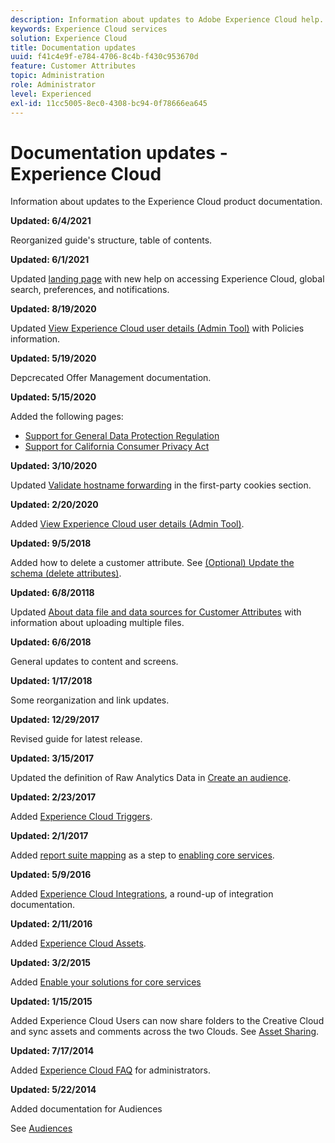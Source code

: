```yaml
---
description: Information about updates to Adobe Experience Cloud help.
keywords: Experience Cloud services
solution: Experience Cloud
title: Documentation updates
uuid: f41c4e9f-e784-4706-8c4b-f430c953670d
feature: Customer Attributes
topic: Administration
role: Administrator
level: Experienced
exl-id: 11cc5005-8ec0-4308-bc94-0f78666ea645
---
```

# Documentation updates - Experience Cloud

Information about updates to the Experience Cloud product documentation.

**Updated: 6/4/2021**

Reorganized guide's structure, table of contents.

**Updated: 6/1/2021**

Updated [landing page](experience-cloud.md) with new help on accessing Experience Cloud, global search, preferences, and notifications.

**Updated: 8/19/2020**

Updated [View Experience Cloud user details (Admin Tool)](admin-getting-started/admin-tool-experience-cloud.md) with Policies information.

**Updated: 5/19/2020**

Depcrecated Offer Management documentation.

**Updated: 5/15/2020**

Added the following pages:

* [Support for General Data Protection Regulation](attributes/gdpr.md)
* [Support for California Consumer Privacy Act](attributes/ccpa.md)

**Updated: 3/10/2020**

Updated [Validate hostname forwarding](cookies/cookies-first-party.md#validate) in the first-party cookies section.

**Updated: 2/20/2020**

Added [View Experience Cloud user details (Admin Tool)](admin-getting-started/admin-tool-experience-cloud.md).

**Updated: 9/5/2018**

Added how to delete a customer attribute. See [(Optional) Update the schema (delete attributes)](attributes/t-crs-usecase.md#task_6568898BB7C44A42ABFB86532B89063C).

**Updated: 6/8/20118**

Updated [About data file and data sources for Customer Attributes](attributes/crs-data-file.md#concept_DE908F362DF24172BFEF48E1797DAF19) with information about uploading multiple files.

**Updated: 6/6/2018**

General updates to content and screens.

**Updated: 1/17/2018**

Some reorganization and link updates.

**Updated: 12/29/2017**

Revised guide for latest release.

**Updated: 3/15/2017**

Updated the definition of Raw Analytics Data in [Create an audience](audience-library/t-audience-create.md#task_37F407F58BF9459493BB8E968CDFE737).

**Updated: 2/23/2017**

Added [Experience Cloud Triggers](activation/triggers.md#concept_887B30241B3E4DB0A2553B2996E2D4FB).

**Updated: 2/1/2017**

Added [report suite mapping](core-services/core-services.md#concept_apg_zq2_rw) as a step to [enabling core services](core-services/core-services.md#concept_07ED1D5C64234E77976E6D572E78FB9C).

**Updated: 5/9/2016**

Added [Experience Cloud Integrations](marketing-cloud-integrations.md#concept_9E6D3E37D1E3452E8CCCFA92AF034F90), a round-up of integration documentation.

**Updated: 2/11/2016**

Added [Experience Cloud Assets](experience-cloud-assets/experience-cloud-assets.md#concept_DDA5224C907D4A4F817D795DA0ED64D0).

**Updated: 3/2/2015**

Added [Enable your solutions for core services](core-services/core-services.md#concept_07ED1D5C64234E77976E6D572E78FB9C)

**Updated: 1/15/2015**

Added Experience Cloud Users can now share folders to the Creative Cloud and sync assets and comments across the two Clouds. See [Asset Sharing](experience-cloud-assets/creative-cloud.md#concept_3E5A34C3459047D5965F900788A9BA68).

**Updated: 7/17/2014**

Added [Experience Cloud FAQ](admin-getting-started/faq.md#concept_13219B4E51784577B6FF78AAA203DE91) for administrators.

**Updated: 5/22/2014**

Added documentation for Audiences

See [Audiences](audience-library/audience-library.md#topic_679810123CAA4E0CA4FA3417FB0100C7)
